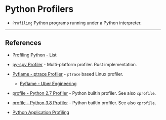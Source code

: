 # Python Profilers

* `Profiling` Python programs running under a Python interpreter.

---

## References

* [Profiling Python - List](https://www.integralist.co.uk/posts/profiling-python)

* [py-spy Profiler](https://github.com/benfred/py-spy) - Multi-platform profiler. Rust implementation.

* [Pyflame - ptrace Profiler](https://github.com/uber-archive/pyflame) - `ptrace` based Linux profiler.

    * [Pyflame - Uber Engineering](https://eng.uber.com/pyflame-python-profiler)

* [profile - Python 2.7 Profiler](https://docs.python.org/2/library/profile.html) - Python builtin profiler. See also `cprofile`.

* [profile - Python 3.8 Profiler](https://docs.python.org/3.8/library/profile.html) - Python builtin profiler. See also `cprofile`.

* [Python Application Profiling](https://itnext.io/how-to-profile-python-applications-inside-a-docker-container-ed59bcc22696)